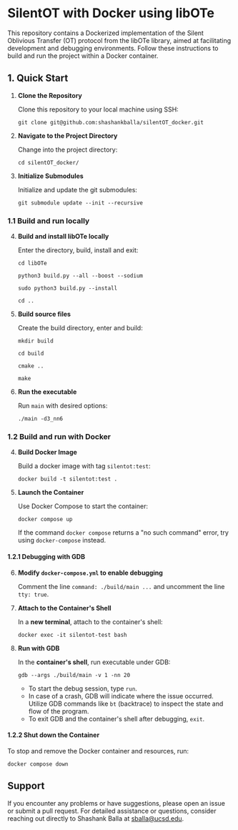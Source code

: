 
# SilentOT with Docker using libOTe

This repository contains a Dockerized implementation of the Silent Oblivious Transfer (OT) protocol from the libOTe library, aimed at facilitating development and debugging environments. Follow these instructions to build and run the project within a Docker container.

## 1. Quick Start

1. **Clone the Repository**

    Clone this repository to your local machine using SSH:

    ```
    git clone git@github.com:shashankballa/silentOT_docker.git
    ```

2. **Navigate to the Project Directory**
    
    Change into the project directory:
    
    ```
    cd silentOT_docker/
    ```

3. **Initialize Submodules**

    Initialize and update the git submodules:

    ```
    git submodule update --init --recursive
    ```
### 1.1 Build and run locally

4. **Build and install libOTe locally**

    Enter the directory, build, install and exit:
    
    ```
    cd libOTe

    python3 build.py --all --boost --sodium

    sudo python3 build.py --install

    cd ..
    ```

5. **Build source files**

    Create the build directory, enter and build:

    ```
    mkdir build
    
    cd build

    cmake ..

    make
    ```

6. **Run the executable**

    Run `main` with desired options:

    ```
    ./main -d3_nn6
    ```


### 1.2 Build and run with Docker

4. **Build Docker Image**
    
    Build a docker image with tag `silentot:test`:
    
    ```
    docker build -t silentot:test .
    ```

5. **Launch the Container**

    Use Docker Compose to start the container:

    ```
    docker compose up
    ```
    
    If the command `docker compose` returns a "no such command" error, try using `docker-compose` instead.

#### 1.2.1 Debugging with GDB 

6. **Modify `docker-compose.yml` to enable debugging**

    Comment the line `command: ./build/main ...` and uncomment the line `tty: true`.

7. **Attach to the Container's Shell**

    In a **new terminal**, attach to the container's shell:

    ```
    docker exec -it silentot-test bash
    ```

8. **Run with GDB**

    In the **container's shell**, run executable under GDB:

    ```
    gdb --args ./build/main -v 1 -nn 20
    ```
    
    * To start the debug session, type `run`.
    * In case of a crash, GDB will indicate where the issue occurred. Utilize GDB commands like `bt` (backtrace) to inspect the state and flow of the program.
    * To exit GDB and the container's shell after debugging, `exit`.

#### 1.2.2 Shut down the Container

To stop and remove the Docker container and resources, run:

```
docker compose down
```

## Support

If you encounter any problems or have suggestions, please open an issue or submit a pull request. For detailed assistance or questions, consider reaching out directly to Shashank Balla at sballa@ucsd.edu.